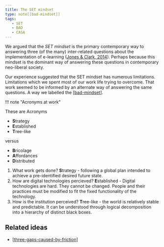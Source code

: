 ```yaml
---
title: The SET mindset
type: note[[bad-mindset]]
tags:
   - SET
   - BAD
   - CASA
---
```




We argued that the _SET mindset_ is the primary contemporary way to answering three  (of the many) inter-related questions about the implementation of e-learning ([Jones & Clark, 2014](https://djon.es/blog/2014/09/21/breaking-bad-to-bridge-the-realityrhetoric-chasm/)). Perhaps because this mindset is the dominant way of answering these questions in contemporary neo-liberal society.

Our experience suggested that the SET mindset has numerous limitations. Limitations which we spent most of our work life trying to overcome. That work seemed to be informed by an alternate way of answering the same questions. A way we labelled the [[bad-mindset]].

!!! note "Acronyms at work"

   These are Acronyms

   - **S**trategy
   - **E**stablished
   - **T**ree-like

   versus

   - **B**ricolage
   - **A**ffordances
   - **D**istributed


1. What work gets done?
   **S**trategy - following a global plan intended to achieve a pre-identified desired future state.
2. How are digital technologies percieved?
   **E**stablished - Digital technologies are hard. They cannot be changed. People and their practices must be modified to fit the fixed functionality of the technology.
3. How is the institution perceived?
   **T**ree-like - the world is relatively stable and predictable. It can be understood through logical decomposition into a hierarchy of distinct black boxes.

## Related ideas

- [[three-gaps-caused-by-friction]]

[//begin]: # "Autogenerated link references for markdown compatibility"
[bad-mindset]: ../CASA/bad-mindset "The BAD (Bricolage, Affordances, Distribution) mindset"
[three-gaps-caused-by-friction]: three-gaps-caused-by-friction "Three gaps caused by friction"
[//end]: # "Autogenerated link references"